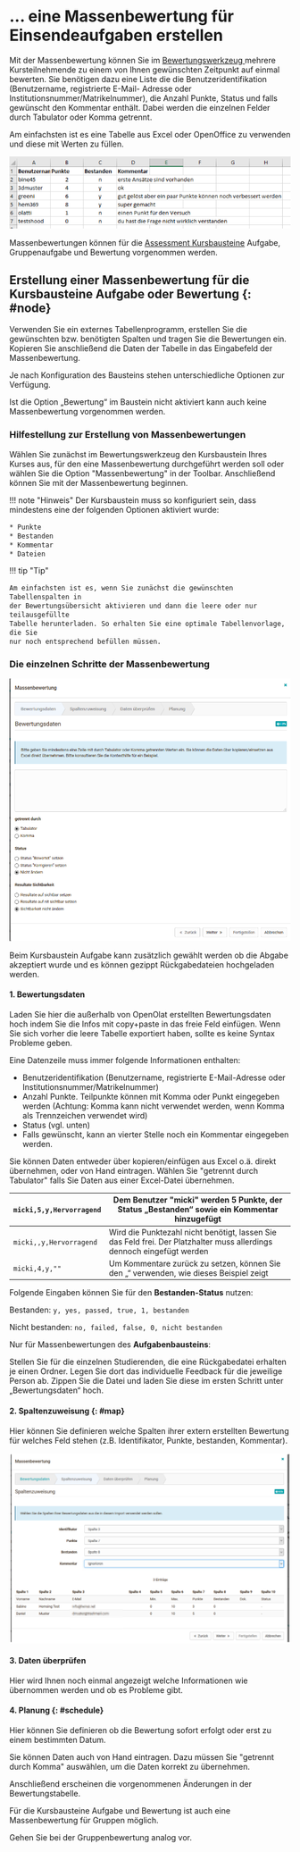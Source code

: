 # ... eine Massenbewertung für Einsendeaufgaben erstellen

Mit der Massenbewertung können Sie im [Bewertungswerkzeug
](../course_operation/Assessment_tool_-_overview.de.md)mehrere Kursteilnehmende zu
einem von Ihnen gewünschten Zeitpunkt auf einmal bewerten. Sie benötigen dazu
eine Liste die die Benutzeridentifikation (Benutzername, registrierte E-Mail-
Adresse oder Institutionsnummer/Matrikelnummer), die Anzahl Punkte, Status und falls gewünscht den Kommentar enthält. Dabei werden die einzelnen Felder durch
Tabulator oder Komma getrennt.

Am einfachsten ist es eine Tabelle aus Excel oder OpenOffice zu verwenden und
diese mit Werten zu füllen.

![Table-result](assets/bulk_assessment-excel-DE.png)

Massenbewertungen können für die [Assessment
Kursbausteine](../course_elements/Assessment.de.md) Aufgabe, Gruppenaufgabe und Bewertung vorgenommen werden. 

## Erstellung einer Massenbewertung für die Kursbausteine Aufgabe oder Bewertung {: #node}

Verwenden Sie ein externes Tabellenprogramm, erstellen Sie die gewünschten
bzw. benötigten Spalten und tragen Sie die Bewertungen ein. Kopieren Sie
anschließend die Daten der Tabelle in das Eingabefeld der Massenbewertung.

Je nach Konfiguration des Bausteins stehen unterschiedliche Optionen zur
Verfügung.

Ist die Option „Bewertung“ im Baustein nicht aktiviert kann auch keine
Massenbewertung vorgenommen werden.

### Hilfestellung zur Erstellung von Massenbewertungen

Wählen Sie zunächst im Bewertungswerkzeug den Kursbaustein Ihres Kurses aus,
für den eine Massenbewertung durchgeführt werden soll oder wählen Sie die Option "Massenbewertung" in der Toolbar. Anschließend können Sie mit der Massenbewertung beginnen.

!!! note "Hinweis"
    Der Kursbaustein muss so konfiguriert
    sein, dass mindestens eine der folgenden Optionen aktiviert wurde:

    * Punkte
    * Bestanden
    * Kommentar
    * Dateien

!!! tip "Tip"

    Am einfachsten ist es, wenn Sie zunächst die gewünschten Tabellenspalten in
    der Bewertungsübersicht aktivieren und dann die leere oder nur teilausgefüllte
    Tabelle herunterladen. So erhalten Sie eine optimale Tabellenvorlage, die Sie
    nur noch entsprechend befüllen müssen.


### Die einzelnen Schritte der Massenbewertung

![Wizard](assets/Massenbewertung1a.png)

Beim Kursbaustein Aufgabe kann zusätzlich gewählt werden ob die Abgabe
akzeptiert wurde und es können gezippt Rückgabedateien hochgeladen werden.

#### 1. Bewertungsdaten

Laden Sie hier die außerhalb von OpenOlat erstellten Bewertungsdaten hoch
indem Sie die Infos mit copy+paste in das freie Feld einfügen. Wenn Sie sich
vorher die leere Tabelle exportiert haben, sollte es keine Syntax Probleme
geben.

Eine Datenzeile muss immer folgende Informationen enthalten:

* Benutzeridentifikation (Benutzername, registrierte E-Mail-Adresse oder Institutionsnummer/Matrikelnummer)
* Anzahl Punkte. Teilpunkte können mit Komma oder Punkt eingegeben werden (Achtung: Komma kann nicht verwendet werden, wenn Komma als Trennzeichen verwendet wird)
* Status (vgl. unten)
* Falls gewünscht, kann an vierter Stelle noch ein Kommentar eingegeben werden.

Sie können Daten entweder über kopieren/einfügen aus Excel o.ä. direkt
übernehmen, oder von Hand eintragen. Wählen Sie "getrennt durch Tabulator"
falls Sie Daten aus einer Excel-Datei übernehmen.

`micki,5,y,Hervorragend`| Dem Benutzer "micki" werden 5 Punkte, der Status „Bestanden“ sowie ein Kommentar hinzugefügt  
---|---  
`micki,,y,Hervorragend`| Wird die Punktezahl nicht benötigt, lassen Sie das Feld frei. Der Platzhalter muss allerdings dennoch eingefügt werden  
`micki,4,y,""`| Um Kommentare zurück zu setzen, können Sie den „“ verwenden, wie dieses Beispiel zeigt  
  
Folgende Eingaben können Sie für den **Bestanden-Status** nutzen:

Bestanden: `y, yes, passed, true, 1, bestanden`

Nicht bestanden: `no, failed, false, 0, nicht bestanden`  
  
Nur für Massenbewertungen des **Aufgabenbausteins**:

Stellen Sie für die einzelnen Studierenden, die eine Rückgabedatei erhalten je
einen Ordner. Legen Sie dort das individuelle Feedback für die jeweilige
Person ab. Zippen Sie die Datei und laden Sie diese im ersten Schritt unter
„Bewertungsdaten“ hoch.

#### 2. Spaltenzuweisung {: #map}

Hier können Sie definieren welche Spalten ihrer extern erstellten Bewertung
für welches Feld stehen (z.B. Identifikator, Punkte, bestanden, Kommentar).

![](assets/Spaltenzuweisung.png)

#### 3. Daten überprüfen

Hier wird Ihnen noch einmal angezeigt welche Informationen wie übernommen
werden und ob es Probleme gibt.

#### 4. Planung {: #schedule}

Hier können Sie definieren ob die Bewertung sofort erfolgt oder erst zu einem
bestimmten Datum.

Sie können Daten auch von Hand eintragen. Dazu müssen Sie "getrennt durch
Komma" auswählen, um die Daten korrekt zu übernehmen.

Anschließend erscheinen die vorgenommenen Änderungen in der Bewertungstabelle.

Für die Kursbausteine Aufgabe und Bewertung ist auch eine Massenbewertung für
Gruppen möglich.

Gehen Sie bei der Gruppenbewertung analog vor. 
